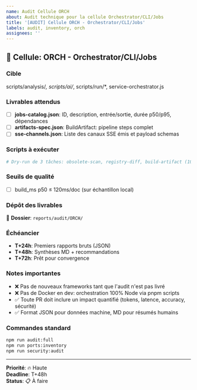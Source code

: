 ```yaml
---
name: Audit Cellule ORCH
about: Audit technique pour la cellule Orchestrator/CLI/Jobs
title: '[AUDIT] Cellule ORCH - Orchestrator/CLI/Jobs'
labels: audit, inventory, orch
assignees: ''
---
```


## 🎯 **Cellule**: ORCH - Orchestrator/CLI/Jobs

### **Cible**
scripts/analysis/*, scripts/ai/*, scripts/run/*, service-orchestrator.js

### **Livrables attendus**
- [ ] **jobs-catalog.json**: ID, description, entrée/sortie, durée p50/p95, dépendances
- [ ] **artifacts-spec.json**: BuildArtifact: pipeline steps complet
- [ ] **sse-channels.json**: Liste des canaux SSE émis et payload schemas

### **Scripts à exécuter**
```bash
# Dry-run de 3 tâches: obsolete-scan, registry-diff, build-artifact (10 docs)
```

### **Seuils de qualité**
- [ ] build_ms p50 ≤ 120ms/doc (sur échantillon local)

### **Dépôt des livrables**
📁 **Dossier**: `reports/audit/ORCH/`

### **Échéancier**
- **T+24h**: Premiers rapports bruts (JSON)
- **T+48h**: Synthèses MD + recommandations  
- **T+72h**: Prêt pour convergence

### **Notes importantes**
- ❌ Pas de nouveaux frameworks tant que l'audit n'est pas livré
- ❌ Pas de Docker en dev: orchestration 100% Node via pnpm scripts
- ✅ Toute PR doit inclure un impact quantifié (tokens, latence, accuracy, sécurité)
- ✅ Format JSON pour données machine, MD pour résumés humains

### **Commandes standard**
```bash
npm run audit:full
npm run ports:inventory
npm run security:audit
```

---
**Priorité**: 🔥 Haute  
**Deadline**: T+48h  
**Status**: 📋 À faire